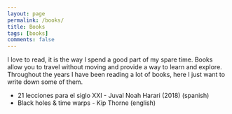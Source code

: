 ```yaml
---
layout: page
permalink: /books/
title: Books
tags: [books]
comments: false
---
```


I love to read, it is the way I spend a good part of my spare time. Books allow you to travel without moving and provide a way to learn and explore. Throughout the years I have been reading a lot of books, here I just want to write down some of them.


* 21 lecciones para el siglo XXI - Juval Noah Harari (2018) (spanish)
* Black holes & time warps - Kip Thorne (english)